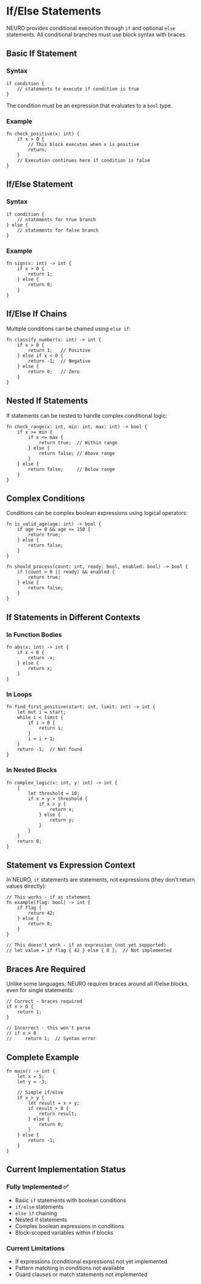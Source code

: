 # If/Else Statements

NEURO provides conditional execution through `if` and optional `else` statements. All conditional branches must use block syntax with braces.

## Basic If Statement

### Syntax
```neuro
if condition {
    // statements to execute if condition is true
}
```

The condition must be an expression that evaluates to a `bool` type.

### Example
```neuro
fn check_positive(x: int) {
    if x > 0 {
        // This block executes when x is positive
        return;
    }
    // Execution continues here if condition is false
}
```

## If/Else Statement

### Syntax
```neuro
if condition {
    // statements for true branch
} else {
    // statements for false branch
}
```

### Example
```neuro
fn sign(x: int) -> int {
    if x > 0 {
        return 1;
    } else {
        return 0;
    }
}
```

## If/Else If Chains

Multiple conditions can be chained using `else if`:

```neuro
fn classify_number(x: int) -> int {
    if x > 0 {
        return 1;   // Positive
    } else if x < 0 {
        return -1;  // Negative
    } else {
        return 0;   // Zero
    }
}
```

## Nested If Statements

If statements can be nested to handle complex conditional logic:

```neuro
fn check_range(x: int, min: int, max: int) -> bool {
    if x >= min {
        if x <= max {
            return true;  // Within range
        } else {
            return false; // Above range
        }
    } else {
        return false;     // Below range
    }
}
```

## Complex Conditions

Conditions can be complex boolean expressions using logical operators:

```neuro
fn is_valid_age(age: int) -> bool {
    if age >= 0 && age <= 150 {
        return true;
    } else {
        return false;
    }
}

fn should_process(count: int, ready: bool, enabled: bool) -> bool {
    if (count > 0 || ready) && enabled {
        return true;
    } else {
        return false;
    }
}
```

## If Statements in Different Contexts

### In Function Bodies
```neuro
fn abs(x: int) -> int {
    if x < 0 {
        return -x;
    } else {
        return x;
    }
}
```

### In Loops
```neuro
fn find_first_positive(start: int, limit: int) -> int {
    let mut i = start;
    while i < limit {
        if i > 0 {
            return i;
        }
        i = i + 1;
    }
    return -1;  // Not found
}
```

### In Nested Blocks
```neuro
fn complex_logic(x: int, y: int) -> int {
    {
        let threshold = 10;
        if x + y > threshold {
            if x > y {
                return x;
            } else {
                return y;
            }
        }
    }
    return 0;
}
```

## Statement vs Expression Context

In NEURO, `if` statements are statements, not expressions (they don't return values directly):

```neuro
// This works - if as statement
fn example(flag: bool) -> int {
    if flag {
        return 42;
    } else {
        return 0;
    }
}

// This doesn't work - if as expression (not yet supported)
// let value = if flag { 42 } else { 0 };  // Not implemented
```

## Braces Are Required

Unlike some languages, NEURO requires braces around all if/else blocks, even for single statements:

```neuro
// Correct - braces required
if x > 0 {
    return 1;
}

// Incorrect - this won't parse
// if x > 0
//     return 1;  // Syntax error
```

## Complete Example

```neuro
fn main() -> int {
    let x = 5;
    let y = -3;

    // Simple if/else
    if x > y {
        let result = x + y;
        if result > 0 {
            return result;
        } else {
            return 0;
        }
    } else {
        return -1;
    }
}
```

## Current Implementation Status

### Fully Implemented ✅
- Basic `if` statements with boolean conditions
- `if/else` statements
- `else if` chaining
- Nested if statements
- Complex boolean expressions in conditions
- Block-scoped variables within if blocks

### Current Limitations
- If expressions (conditional expressions) not yet implemented
- Pattern matching in conditions not available
- Guard clauses or match statements not implemented

